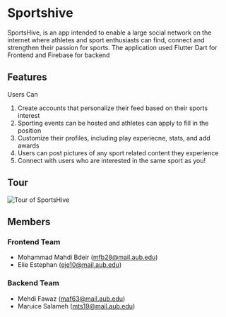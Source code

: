 # Sportshive
SportsHive, is an app intended to enable a large social network on the internet where athletes and sport enthusiasts can find, connect and strengthen their passion for sports. The application used Flutter Dart for Frontend and Firebase for backend

## Features
 Users Can
  1. Create accounts that personalize their feed based on their sports interest
  2. Sporting events can be hosted and athletes can apply to fill in the position
  3. Customize their profiles, including play experiecne, stats, and add awards
  4. Users can post pictures of any sport related content they experience
  5. Connect with users who are interested in the same sport as you!

## Tour
<img src="./demo.gif" alt="Tour of SportsHive"/>

## Members
### Frontend Team
* Mohammad Mahdi Bdeir (mfb28@mail.aub.edu)
* Elie Estephan (eje10@mail.aub.edu)

### Backend Team
* Mehdi Fawaz (maf63@mail.aub.edu)
* Maruice Salameh (mts19@mail.aub.edu)
